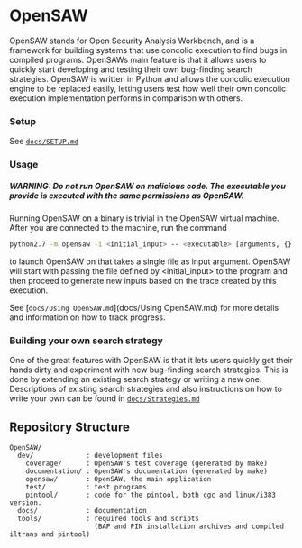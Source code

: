 <!---
    Open Security Analysis Workbench (OpenSAW) - A concolic security test tool
    Copyright (C) 2016 Ericsson AB

    This program is free software; you can redistribute it and/or modify
    it under the terms of the GNU General Public License as published by
    the Free Software Foundation; version 2 of the License.

    This program is distributed in the hope that it will be useful,
    but WITHOUT ANY WARRANTY; without even the implied warranty of
    MERCHANTABILITY or FITNESS FOR A PARTICULAR PURPOSE.  See the
    GNU General Public License for more details.

    You should have received a copy of the GNU General Public License along
    with this program; if not, write to the Free Software Foundation, Inc.,
    51 Franklin Street, Fifth Floor, Boston, MA 02110-1301 USA.
--->
OpenSAW
=====
OpenSAW stands for Open Security Analysis Workbench, and is a framework for building systems that use
concolic execution to find bugs in compiled programs.
 OpenSAWs main feature is that it allows users to quickly start developing and testing their own bug-finding search strategies. 
 OpenSAW is written in Python and allows the concolic execution engine to be replaced easily, letting users
 test how well their own concolic execution implementation performs in comparison with others.
### Setup
See [```docs/SETUP.md```](docs/SETUP.md)

### Usage
##### WARNING: Do not run OpenSAW on malicious code. The executable you provide is executed with the same permissions as OpenSAW.
Running OpenSAW on a binary is trivial in the OpenSAW virtual machine.   
After you are connected to the machine, run the command
```sh
python2.7 -m opensaw -i <initial_input> -- <executable> [arguments, {} is replaced by input filename]
```
to launch OpenSAW on <executable> that takes a single file as input argument.
OpenSAW will start with passing the file defined by <initial_input> to the program
and then proceed to generate new inputs based on the trace created by this execution.

See [```docs/Using OpenSAW.md```](docs/Using OpenSAW.md) for more details and information on how to track progress.

### Building your own search strategy
One of the great features with OpenSAW is that it lets users quickly get their hands dirty and experiment with new 
bug-finding search strategies. 
This is done by extending an existing search strategy or writing a new one.
Descriptions of existing search strategies and also instructions on how to write your own
can be found in  [```docs/Strategies.md```](docs/Strategies.md)

Repository Structure
--------------------
```
OpenSAW/
  dev/             : development files
    coverage/      : OpenSAW's test coverage (generated by make)
    documentation/ : OpenSAW's documentation (generated by make)
    opensaw/       : OpenSAW, the main application
    test/          : test programs
    pintool/       : code for the pintool, both cgc and linux/i383 version.
  docs/            : documentation
  tools/           : required tools and scripts
                     (BAP and PIN installation archives and compiled iltrans and pintool)
```
